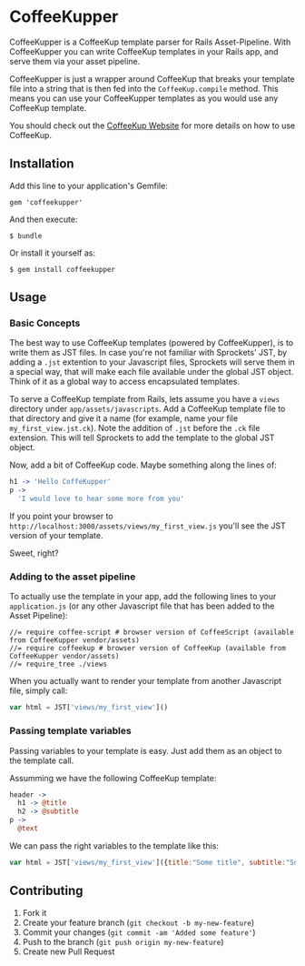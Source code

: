# CoffeeKupper

CoffeeKupper is a CoffeeKup template parser for Rails Asset-Pipeline. With CoffeeKupper you can write CoffeeKup templates
in your Rails app, and serve them via your asset pipeline.

CoffeeKupper is just a wrapper around CoffeeKup that breaks your template file into a string that is then fed into the `CoffeeKup.compile` method.
This means you can use your CoffeeKupper templates as you would use any CoffeeKup template.

You should check out the [CoffeeKup Website](http://coffeekup.org) for more details on how to use CoffeeKup.

## Installation

Add this line to your application's Gemfile:

    gem 'coffeekupper'

And then execute:

    $ bundle

Or install it yourself as:

    $ gem install coffeekupper

## Usage

### Basic Concepts

The best way to use CoffeeKup templates (powered by CoffeeKupper), is to write them as JST files. In case you're not familiar with
Sprockets' JST, by adding a `.jst` extention to your Javascript files, Sprockets will serve them in a special way, that will make each
file available under the global JST object. Think of it as a global way to access encapsulated templates.

To serve a CoffeeKup template from Rails, lets assume you have a `views` directory under `app/assets/javascripts`. Add a
CoffeeKup template file to that directory and give it a name (for example, name your file `my_first_view.jst.ck`). Note the
addition of `.jst` before the `.ck` file extension. This will tell Sprockets to add the template to the global JST object.

Now, add a bit of CoffeeKup code. Maybe something along the lines of:
```coffeescript
h1 -> 'Hello CoffeKupper'
p ->
  'I would love to hear some more from you'
```

If you point your browser to `http://localhost:3000/assets/views/my_first_view.js` you'll see the JST version of your template.

Sweet, right?

### Adding to the asset pipeline

To actually use the template in your app, add the following lines to your `application.js` (or any other Javascript file that has been added to the Asset Pipeline):

```
//= require coffee-script # browser version of CoffeeScript (available from CoffeeKupper vendor/assets)
//= require coffeekup # browser version of CoffeeKup (available from CoffeeKupper vendor/assets)
//= require_tree ./views
```

When you actually want to render your template from another Javascript file, simply call:

```javascript
var html = JST['views/my_first_view']()
```

### Passing template variables

Passing variables to your template is easy. Just add them as an object to the template call.

Assumming we have the following CoffeeKup template:

```coffeescript
header ->
  h1 -> @title
  h2 -> @subtitle
p ->
  @text
```

We can pass the right variables to the template like this:

```javascript
var html = JST['views/my_first_view']({title:"Some title", subtitle:"Some subtitle", text:"Some text"})
```


## Contributing

1. Fork it
2. Create your feature branch (`git checkout -b my-new-feature`)
3. Commit your changes (`git commit -am 'Added some feature'`)
4. Push to the branch (`git push origin my-new-feature`)
5. Create new Pull Request
